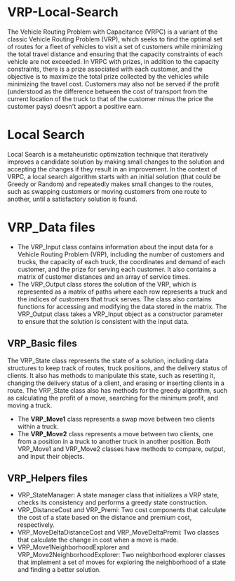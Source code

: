 # VRP-Local-Search

The Vehicle Routing Problem with Capacitance (VRPC) is a variant of the classic Vehicle Routing Problem (VRP), which seeks to find the optimal set of routes for a fleet of vehicles to visit a set of customers while minimizing the total travel distance and ensuring that the capacity constraints of each vehicle are not exceeded.
In VRPC with prizes, in addition to the capacity constraints, there is a prize associated with each customer, and the objective is to maximize the total prize collected by the vehicles while minimizing the travel cost. Customers may also not be served if the profit (understood as the difference between the cost of transport from the current location of the truck to that of the customer minus the price the customer pays) doesn't apport a positive earn. 

# Local Search
Local Search is a metaheuristic optimization technique that iteratively improves a candidate solution by making small changes to the solution and accepting the changes if they result in an improvement. In the context of VRPC, a local search algorithm starts with an initial solution (that could be Greedy or Random) and repeatedly makes small changes to the routes, such as swapping customers or moving customers from one route to another, until a satisfactory solution is found. 

# VRP_Data files
* The VRP_Input class contains information about the input data for a Vehicle Routing Problem (VRP), including the number of customers and trucks, the capacity of each truck, the coordinates and demand of each customer, and the prize for serving each customer. It also contains a matrix of customer distances and an array of service times.
* The VRP_Output class stores the solution of the VRP, which is represented as a matrix of paths where each row represents a truck and the indices of customers that truck serves. The class also contains functions for accessing and modifying the data stored in the matrix. The VRP_Output class takes a VRP_Input object as a constructor parameter to ensure that the solution is consistent with the input data.

## VRP_Basic files 
The VRP_State class represents the state of a solution, including data structures to keep track of routes, truck positions, and the delivery status of clients. It also has methods to manipulate this state, such as resetting it, changing the delivery status of a client, and erasing or inserting clients in a route. The VRP_State class also has methods for the greedy algorithm, such as calculating the profit of a move, searching for the minimum profit, and moving a truck.
* The **VRP_Move1** class represents a swap move between two clients within a truck.
* The **VRP_Move2** class represents a move between two clients, one from a position in a truck to another truck in another position.
Both VRP_Move1 and VRP_Move2 classes have methods to compare, output, and input their objects.

## VRP_Helpers files
* VRP_StateManager: A state manager class that initializes a VRP state, checks its consistency and performs a greedy state construction.
* VRP_DistanceCost and VRP_Premi: Two cost components that calculate the cost of a state based on the distance and premium cost, respectively.
* VRP_MoveDeltaDistanceCost and VRP_MoveDeltaPremi: Two classes that calculate the change in cost when a move is made.
* VRP_Move1NeighborhoodExplorer and VRP_Move2NeighborhoodExplorer: Two neighborhood explorer classes that implement a set of moves for exploring the neighborhood of a state and finding a better solution.



